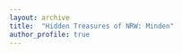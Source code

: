```yaml
---
layout: archive
title:  "Hidden Treasures of NRW: Minden"
author_profile: true
---
```

<!--

During World War II, underground factories were built in the Weser Hills and Wiehen Hills near Minden. Slave labourers from a nearby concentration camp were forced to produce weapons and other war material. After the war the machinery was removed by American troops and the entrances sealed. Most of the Jewish citizens of Minden were deported and dispossessed. The Stolpersteine (stumbling stones) were built on Minden's pavements as a memorial to them. 

{:refdef: style="text-align: center;"}
![](/images/Minden1.jpg)
{:refdef}

Minden sustained severe damage from bombardment during World War II. These attacks were minor during the early phase of the war but multiple major raids followed during the war. The last and most devastating air raid was conducted by United States Army on 28 March 1945. This almost completely destroyed the town centre, including the town hall and cathedral, and resulted in the death of over 180 people. 

{:refdef: style="text-align: center;"}
![](/images/Bielefeld2.jpg){:width="400" style="padding:40px"} 
![](/images/Bielefeld3.jpg){:width="400" style="padding:40px"} 
{:refdef}


-->